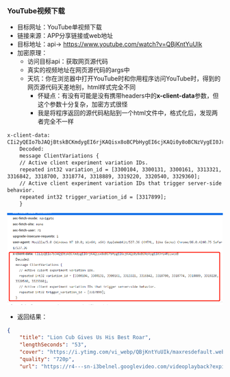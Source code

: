 ### YouTube视频下载

+ 目标网址：YouTube单视频下载
+ 链接来源：APP分享链接或web地址
+ 目标地址：api-> https://www.youtube.com/watch?v=QBjKntYuUIk
+ 加密原理：
   - 访问目标api：获取网页源代码
   - 真实的视频地址在网页源代码的args中
   - 天坑：你在浏览器中打开YouTube时和你用程序访问YouTube时，得到的网页源代码天差地别，html样式完全不同
      - 怀疑点：有没有可能是没有携带headers中的**x-client-data**参数，但这个参数十分复杂，加密方式很怪
      - 我是将程序返回的源代码粘贴到一个html文件中，格式化后，发现两者完全不一样


```
x-client-data: CIi2yQEIo7bJAQjBtskBCKmdygEI6rjKAQisx8oBCPbHygEI6cjKAQi0y8oBCNzVygEI0JrLARiLwcoB
    Decoded:
    message ClientVariations {
    // Active client experiment variation IDs.
    repeated int32 variation_id = [3300104, 3300131, 3300161, 3313321, 3316842, 3318700, 3318774, 3318889, 3319220, 3320540, 3329360];
    // Active client experiment variation IDs that trigger server-side behavior.
    repeated int32 trigger_variation_id = [3317899];
    }
```

![youbutu](YouTube.png)

+ 返回结果：

```json
{
    "title": "Lion Cub Gives Us His Best Roar", 
    "lengthSeconds": "53", 
    "cover": "https://i.ytimg.com/vi_webp/QBjKntYuUIk/maxresdefault.webp", 
    "quality": "720p", 
    "url": "https://r4---sn-i3belnel.googlevideo.com/videoplayback?expire=1607096473&ei=OQTKX82vJJSVigaR87mIBA&ip=119.237.87.168&id=o-AKLn7Zszrwkpm41v0QBiYgeJ_k1D3DLXlThKj9XIrfBc&itag=22&source=youtube&requiressl=yes&mh=Oe&mm=31,26&mn=sn-i3belnel,sn-npoeenle&ms=au,onr&mv=m&mvi=4&pl=22&initcwndbps=1293750&vprv=1&mime=video/mp4&ns=_rI-3A2FGiXP8py4hbnCty8F&ratebypass=yes&dur=52.616&lmt=1551827604779810&mt=1607074120&fvip=4&beids=9466587&c=WEB&txp=5535432&n=VA4yuPbuqRKg4OkCm&sparams=expire,ei,ip,id,itag,source,requiressl,vprv,mime,ns,ratebypass,dur,lmt&sig=AOq0QJ8wRAIgEjZrq2rZPqmqHR_nPKxrZvXhQcgPDv3Z5cDY2fPxC5gCIEbpxO8n-XLIvTjNwu9k1FjomkvuO62kL0pF46yCZYP7&lsparams=mh,mm,mn,ms,mv,mvi,pl,initcwndbps&lsig=AG3C_xAwRQIgBDZPNtBPCGSdvPSBe7hCqJEXjvaIRHHZHnFc1AlQISACIQC4OEFQjUwdgMiqFjI_qJHBWjuF6w2ANlhsClsyCnX1Xg=="}

```